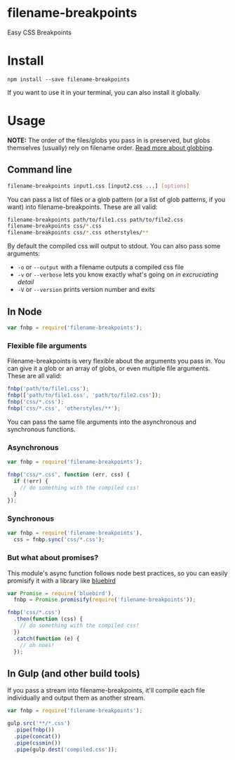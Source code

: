 # filename-breakpoints
Easy CSS Breakpoints

# Install

```
npm install --save filename-breakpoints
```

If you want to use it in your terminal, you can also install it globally.

# Usage

**NOTE:** The order of the files/globs you pass in is preserved, but globs themselves (usually) rely on filename order. [Read more about globbing](https://www.npmjs.com/package/glob#glob-primer).

## Command line

```bash
filename-breakpoints input1.css [input2.css ...] [options]
```

You can pass a list of files or a glob pattern (or a list of glob patterns, if you want) into filename-breakpoints. These are all valid:

```bash
filename-breakpoints path/to/file1.css path/to/file2.css
filename-breakpoints css/*.css
filename-breakpoints css/*.css otherstyles/**
```

By default the compiled css will output to stdout. You can also pass some arguments:

* `-o` or `--output` with a filename outputs a compiled css file
* `-v` or `--verbose` lets you know exactly what's going on _in excruciating detail_
* `-V` or `--version` prints version number and exits

## In Node

```js
var fnbp = require('filename-breakpoints');
```

### Flexible file arguments

Filename-breakpoints is very flexible about the arguments you pass in. You can give it a glob or an array of globs, or even multiple file arguments. These are all valid:

```js
fnbp('path/to/file1.css');
fnbp(['path/to/file1.css', 'path/to/file2.css']);
fnbp('css/*.css');
fnbp('css/*.css', 'otherstyles/**');
```

You can pass the same file arguments into the asynchronous and synchronous functions.

### Asynchronous

```js
var fnbp = require('filename-breakpoints');

fnbp('css/*.css', function (err, css) {
  if (!err) {
    // do something with the compiled css!
  }
});
```

### Synchronous

```js
var fnbp = require('filename-breakpoints'),
  css = fnbp.sync('css/*.css');
```

### But what about promises?

This module's async function follows node best practices, so you can easily promisify it with a library like [bluebird](https://github.com/petkaantonov/bluebird)

```js
var Promise = require('bluebird'),
  fnbp = Promise.promisify(require('filename-breakpoints'));

fnbp('css/*.css')
  .then(function (css) {
    // do something with the compiled css!
  })
  .catch(function (e) {
    // oh noes!
  });
```

## In Gulp (and other build tools)

If you pass a stream into filename-breakpoints, it'll compile each file individually and output them as another stream.

```js
var fnbp = require('filename-breakpoints');

gulp.src('**/*.css')
  .pipe(fnbp())
  .pipe(concat())
  .pipe(cssmin())
  .pipe(gulp.dest('compiled.css'));
```